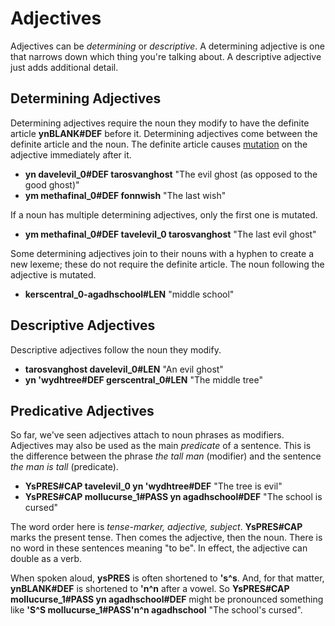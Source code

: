 # Adjectives

Adjectives can be _determining_ or _descriptive_. A determining adjective is one that narrows down which thing you're talking about. A descriptive adjective just adds additional detail.

## Determining Adjectives

Determining adjectives require the noun they modify to have the definite article __<x-out>yn<x-src>BLANK#DEF</x-src></x-out>__ before it. Determining adjectives come between the definite article and the noun. The definite article causes [mutation](mutation.html) on the adjective immediately after it.

- __<x-out>yn davel<x-src>evil_0#DEF</x-src></x-out> <x-out>tarosvan<x-src>ghost</x-src></x-out>__ "The evil ghost (as opposed to the good ghost)"
- __<x-out>ym metha<x-src>final_0#DEF</x-src></x-out> <x-out>fonn<x-src>wish</x-src></x-out>__ "The last wish"

If a noun has multiple determining adjectives, only the first one is mutated.

- __<x-out>ym metha<x-src>final_0#DEF</x-src></x-out> <x-out>tavel<x-src>evil_0</x-src></x-out> <x-out>tarosvan<x-src>ghost</x-src></x-out>__ "The last evil ghost"

Some determining adjectives join to their nouns with a hyphen to create a new lexeme; these do not require the definite article. The noun following the adjective is mutated.

- __<x-out>kers<x-src>central_0</x-src></x-out>-<x-out>agadh<x-src>school#LEN</x-src></x-out>__ "middle school"

## Descriptive Adjectives

Descriptive adjectives follow the noun they modify.

- __<x-out>tarosvan<x-src>ghost</x-src></x-out> <x-out>davel<x-src>evil_0#LEN</x-src></x-out>__ "An evil ghost"
- __<x-out>yn 'wydh<x-src>tree#DEF</x-src></x-out> <x-out>gers<x-src>central_0#LEN</x-src></x-out>__ "The middle tree"

## Predicative Adjectives

So far, we've seen adjectives attach to noun phrases as modifiers. Adjectives may also be used as the main _predicate_ of a sentence. This is the difference between the phrase _the tall man_ (modifier) and the sentence _the man is tall_ (predicate).

- __<x-out>Ys<x-src>PRES#CAP</x-src></x-out> <x-out>tavel<x-src>evil_0</x-src></x-out> <x-out>yn 'wydh<x-src>tree#DEF</x-src></x-out>__ "The tree is evil"
- __<x-out>Ys<x-src>PRES#CAP</x-src></x-out> <x-out>mollu<x-src>curse_1#PASS</x-src></x-out> <x-out>yn agadh<x-src>school#DEF</x-src></x-out>__ "The school is cursed"

The word order here is _tense-marker, adjective, subject_. __<x-out>Ys<x-src>PRES#CAP</x-src></x-out>__ marks the present tense.
Then comes the adjective, then the noun. There is no word in these sentences meaning "to be". In effect, the adjective can double as a verb.

When spoken aloud, __<x-out>ys<x-src>PRES</x-src></x-out>__ is often shortened to __'<x-out>s<x-src>^s</x-src></x-out>__. And, for that matter, __<x-out>yn<x-src>BLANK#DEF</x-src></x-out>__ is shortened to __'<x-out>n<x-src>^n</x-src></x-out>__ after a vowel. So __<x-out>Ys<x-src>PRES#CAP</x-src></x-out> <x-out>mollu<x-src>curse_1#PASS</x-src></x-out> <x-out>yn agadh<x-src>school#DEF</x-src></x-out>__ might be pronounced something like __'<x-out>S<x-src>^S</x-src></x-out> <x-out>mollu<x-src>curse_1#PASS</x-src></x-out>'<x-out>n<x-src>^n</x-src></x-out> <x-out>agadh<x-src>school</x-src></x-out>__ "The school's cursed".